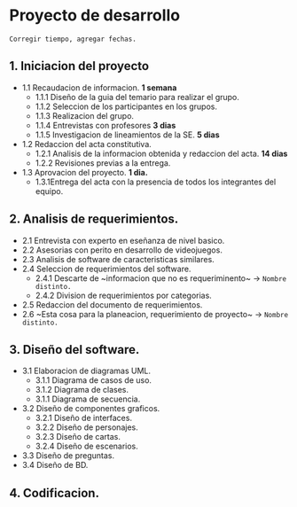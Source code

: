 # Proyecto de desarrollo

`Corregir tiempo, agregar fechas.`
## 1. Iniciacion del proyecto
- 1.1 Recaudacion de informacion. **1 semana**
	- 1.1.1 Diseño de la guia del temario para realizar el grupo.
	- 1.1.2 Seleccion de los participantes en los grupos.
	- 1.1.3 Realizacion del grupo.
	- 1.1.4 Entrevistas con profesores **3 dias**
	- 1.1.5 Investigacion de lineamientos de la SE. **5 dias**
- 1.2 Redaccion del acta constitutiva.
	- 1.2.1 Analisis de la informacion obtenida y redaccion del acta. **14 dias**
	- 1.2.2 Revisiones previas a la entrega.
- 1.3 Aprovacion del proyecto. **1 dia.**
	- 1.3.1Entrega del acta con la presencia de todos los integrantes del equipo.

## 2. Analisis de requerimientos.
- 2.1 Entrevista con experto en eseñanza de nivel basico.
- 2.2 Asesorias con perito en desarrollo de videojuegos.
- 2.3 Analisis de software de caracteristicas similares.
- 2.4 Seleccion de requerimientos del software.
	- 2.4.1 Descarte de ~informacion que no es requeriminento~ -> `Nombre distinto.`
	- 2.4.2 Division de requerimientos por categorias.
- 2.5 Redaccion del documento de requerimientos.
- 2.6 ~Esta cosa para la planeacion, requerimiento de proyecto~ -> `Nombre distinto.`

## 3. Diseño del software.
- 3.1 Elaboracion de diagramas UML.
	- 3.1.1 Diagrama de casos de uso.
	- 3.1.2 Diagrama de clases.
	- 3.1.1 Diagrama de secuencia.
- 3.2 Diseño de componentes graficos.
	- 3.2.1 Diseño de interfaces.
	- 3.2.2 Diseño de personajes.
	- 3.2.3 Diseño de cartas.
	- 3.2.4 Diseño de escenarios.
- 3.3 Diseño de preguntas.
- 3.4 Diseño de BD.

## 4. Codificacion.